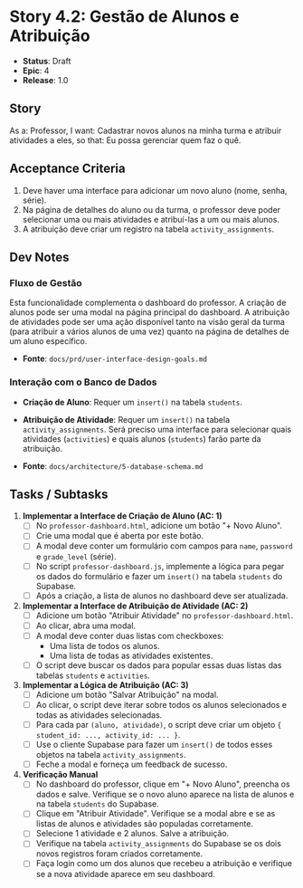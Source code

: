 # Story 4.2: Gestão de Alunos e Atribuição

- **Status**: Draft
- **Epic**: 4
- **Release**: 1.0

## Story
As a: Professor,
I want: Cadastrar novos alunos na minha turma e atribuir atividades a eles,
so that: Eu possa gerenciar quem faz o quê.

## Acceptance Criteria
1.  Deve haver uma interface para adicionar um novo aluno (nome, senha, série).
2.  Na página de detalhes do aluno ou da turma, o professor deve poder selecionar uma ou mais atividades e atribuí-las a um ou mais alunos.
3.  A atribuição deve criar um registro na tabela `activity_assignments`.

## Dev Notes

### Fluxo de Gestão
Esta funcionalidade complementa o dashboard do professor. A criação de alunos pode ser uma modal na página principal do dashboard. A atribuição de atividades pode ser uma ação disponível tanto na visão geral da turma (para atribuir a vários alunos de uma vez) quanto na página de detalhes de um aluno específico.

- **Fonte**: `docs/prd/user-interface-design-goals.md`

### Interação com o Banco de Dados
- **Criação de Aluno**: Requer um `insert()` na tabela `students`.
- **Atribuição de Atividade**: Requer um `insert()` na tabela `activity_assignments`. Será preciso uma interface para selecionar quais atividades (`activities`) e quais alunos (`students`) farão parte da atribuição.

- **Fonte**: `docs/architecture/5-database-schema.md`

## Tasks / Subtasks

1.  **Implementar a Interface de Criação de Aluno (AC: 1)**
    - [ ] No `professor-dashboard.html`, adicione um botão "+ Novo Aluno".
    - [ ] Crie uma modal que é aberta por este botão.
    - [ ] A modal deve conter um formulário com campos para `name`, `password` e `grade_level` (série).
    - [ ] No script `professor-dashboard.js`, implemente a lógica para pegar os dados do formulário e fazer um `insert()` na tabela `students` do Supabase.
    - [ ] Após a criação, a lista de alunos no dashboard deve ser atualizada.

2.  **Implementar a Interface de Atribuição de Atividade (AC: 2)**
    - [ ] Adicione um botão "Atribuir Atividade" no `professor-dashboard.html`.
    - [ ] Ao clicar, abra uma modal.
    - [ ] A modal deve conter duas listas com checkboxes:
        - Uma lista de todos os alunos.
        - Uma lista de todas as atividades existentes.
    - [ ] O script deve buscar os dados para popular essas duas listas das tabelas `students` e `activities`.

3.  **Implementar a Lógica de Atribuição (AC: 3)**
    - [ ] Adicione um botão "Salvar Atribuição" na modal.
    - [ ] Ao clicar, o script deve iterar sobre todos os alunos selecionados e todas as atividades selecionadas.
    - [ ] Para cada par `(aluno, atividade)`, o script deve criar um objeto `{ student_id: ..., activity_id: ... }`.
    - [ ] Use o cliente Supabase para fazer um `insert()` de todos esses objetos na tabela `activity_assignments`.
    - [ ] Feche a modal e forneça um feedback de sucesso.

4.  **Verificação Manual**
    - [ ] No dashboard do professor, clique em "+ Novo Aluno", preencha os dados e salve. Verifique se o novo aluno aparece na lista de alunos e na tabela `students` do Supabase.
    - [ ] Clique em "Atribuir Atividade". Verifique se a modal abre e se as listas de alunos e atividades são populadas corretamente.
    - [ ] Selecione 1 atividade e 2 alunos. Salve a atribuição.
    - [ ] Verifique na tabela `activity_assignments` do Supabase se os dois novos registros foram criados corretamente.
    - [ ] Faça login como um dos alunos que recebeu a atribuição e verifique se a nova atividade aparece em seu dashboard.
